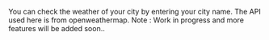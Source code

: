 
You can check the weather of your city by entering your city name.
The API used here is from openweathermap.
Note : Work in progress and more features will be added soon..
